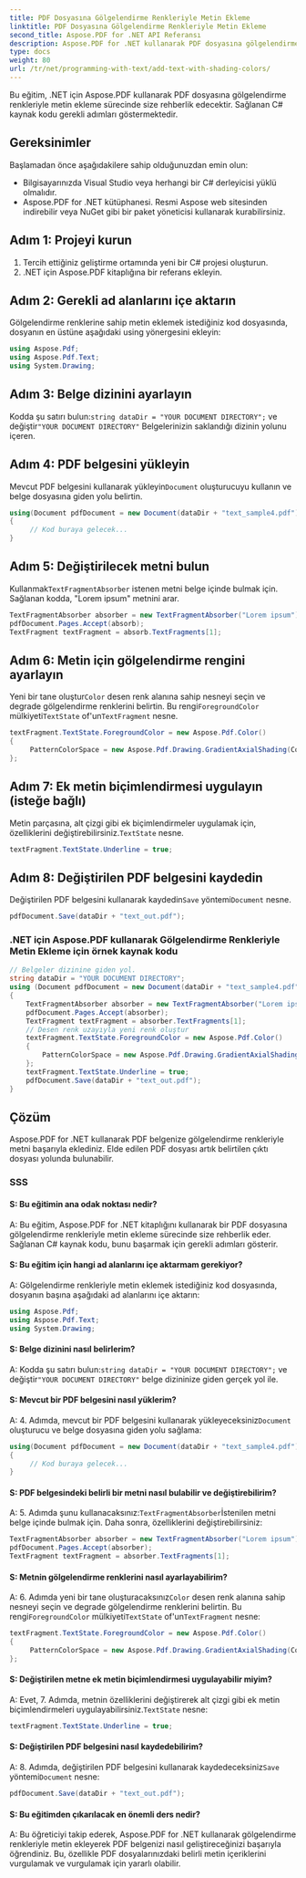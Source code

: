 ```yaml
---
title: PDF Dosyasına Gölgelendirme Renkleriyle Metin Ekleme
linktitle: PDF Dosyasına Gölgelendirme Renkleriyle Metin Ekleme
second_title: Aspose.PDF for .NET API Referansı
description: Aspose.PDF for .NET kullanarak PDF dosyasına gölgelendirme renkleriyle metin eklemeyi öğrenin.
type: docs
weight: 80
url: /tr/net/programming-with-text/add-text-with-shading-colors/
---
```

Bu eğitim, .NET için Aspose.PDF kullanarak PDF dosyasına gölgelendirme renkleriyle metin ekleme sürecinde size rehberlik edecektir. Sağlanan C# kaynak kodu gerekli adımları göstermektedir.

## Gereksinimler
Başlamadan önce aşağıdakilere sahip olduğunuzdan emin olun:

- Bilgisayarınızda Visual Studio veya herhangi bir C# derleyicisi yüklü olmalıdır.
- Aspose.PDF for .NET kütüphanesi. Resmi Aspose web sitesinden indirebilir veya NuGet gibi bir paket yöneticisi kullanarak kurabilirsiniz.

## Adım 1: Projeyi kurun
1. Tercih ettiğiniz geliştirme ortamında yeni bir C# projesi oluşturun.
2. .NET için Aspose.PDF kitaplığına bir referans ekleyin.

## Adım 2: Gerekli ad alanlarını içe aktarın
Gölgelendirme renklerine sahip metin eklemek istediğiniz kod dosyasında, dosyanın en üstüne aşağıdaki using yönergesini ekleyin:

```csharp
using Aspose.Pdf;
using Aspose.Pdf.Text;
using System.Drawing;
```

## Adım 3: Belge dizinini ayarlayın
 Kodda şu satırı bulun:`string dataDir = "YOUR DOCUMENT DIRECTORY";` ve değiştir`"YOUR DOCUMENT DIRECTORY"` Belgelerinizin saklandığı dizinin yolunu içeren.

## Adım 4: PDF belgesini yükleyin
 Mevcut PDF belgesini kullanarak yükleyin`Document` oluşturucuyu kullanın ve belge dosyasına giden yolu belirtin.

```csharp
using(Document pdfDocument = new Document(dataDir + "text_sample4.pdf"))
{
     // Kod buraya gelecek...
}
```

## Adım 5: Değiştirilecek metni bulun
 Kullanmak`TextFragmentAbsorber` istenen metni belge içinde bulmak için. Sağlanan kodda, "Lorem ipsum" metnini arar.

```csharp
TextFragmentAbsorber absorber = new TextFragmentAbsorber("Lorem ipsum");
pdfDocument.Pages.Accept(absorb);
TextFragment textFragment = absorb.TextFragments[1];
```

## Adım 6: Metin için gölgelendirme rengini ayarlayın
 Yeni bir tane oluştur`Color` desen renk alanına sahip nesneyi seçin ve degrade gölgelendirme renklerini belirtin. Bu rengi`ForegroundColor` mülkiyeti`TextState` of'un`TextFragment` nesne.

```csharp
textFragment.TextState.ForegroundColor = new Aspose.Pdf.Color()
{
     PatternColorSpace = new Aspose.Pdf.Drawing.GradientAxialShading(Color.Red, Color.Blue)
};
```

## Adım 7: Ek metin biçimlendirmesi uygulayın (isteğe bağlı)
 Metin parçasına, alt çizgi gibi ek biçimlendirmeler uygulamak için, özelliklerini değiştirebilirsiniz.`TextState` nesne.

```csharp
textFragment.TextState.Underline = true;
```

## Adım 8: Değiştirilen PDF belgesini kaydedin
 Değiştirilen PDF belgesini kullanarak kaydedin`Save` yöntemi`Document` nesne.

```csharp
pdfDocument.Save(dataDir + "text_out.pdf");
```

### .NET için Aspose.PDF kullanarak Gölgelendirme Renkleriyle Metin Ekleme için örnek kaynak kodu 
```csharp
// Belgeler dizinine giden yol.
string dataDir = "YOUR DOCUMENT DIRECTORY";
using (Document pdfDocument = new Document(dataDir + "text_sample4.pdf"))
{
	TextFragmentAbsorber absorber = new TextFragmentAbsorber("Lorem ipsum");
	pdfDocument.Pages.Accept(absorber);
	TextFragment textFragment = absorber.TextFragments[1];
	// Desen renk uzayıyla yeni renk oluştur
	textFragment.TextState.ForegroundColor = new Aspose.Pdf.Color()
	{
		PatternColorSpace = new Aspose.Pdf.Drawing.GradientAxialShading(Color.Red, Color.Blue)
	};
	textFragment.TextState.Underline = true;
	pdfDocument.Save(dataDir + "text_out.pdf");
}
```

## Çözüm
Aspose.PDF for .NET kullanarak PDF belgenize gölgelendirme renkleriyle metni başarıyla eklediniz. Elde edilen PDF dosyası artık belirtilen çıktı dosyası yolunda bulunabilir.

### SSS

#### S: Bu eğitimin ana odak noktası nedir?

A: Bu eğitim, Aspose.PDF for .NET kitaplığını kullanarak bir PDF dosyasına gölgelendirme renkleriyle metin ekleme sürecinde size rehberlik eder. Sağlanan C# kaynak kodu, bunu başarmak için gerekli adımları gösterir.

#### S: Bu eğitim için hangi ad alanlarını içe aktarmam gerekiyor?

A: Gölgelendirme renkleriyle metin eklemek istediğiniz kod dosyasında, dosyanın başına aşağıdaki ad alanlarını içe aktarın:

```csharp
using Aspose.Pdf;
using Aspose.Pdf.Text;
using System.Drawing;
```

#### S: Belge dizinini nasıl belirlerim?

 A: Kodda şu satırı bulun:`string dataDir = "YOUR DOCUMENT DIRECTORY";` ve değiştir`"YOUR DOCUMENT DIRECTORY"` belge dizininize giden gerçek yol ile.

#### S: Mevcut bir PDF belgesini nasıl yüklerim?

 A: 4. Adımda, mevcut bir PDF belgesini kullanarak yükleyeceksiniz`Document` oluşturucu ve belge dosyasına giden yolu sağlama:

```csharp
using(Document pdfDocument = new Document(dataDir + "text_sample4.pdf"))
{
     // Kod buraya gelecek...
}
```

#### S: PDF belgesindeki belirli bir metni nasıl bulabilir ve değiştirebilirim?

 A: 5. Adımda şunu kullanacaksınız:`TextFragmentAbsorber`İstenilen metni belge içinde bulmak için. Daha sonra, özelliklerini değiştirebilirsiniz:

```csharp
TextFragmentAbsorber absorber = new TextFragmentAbsorber("Lorem ipsum");
pdfDocument.Pages.Accept(absorber);
TextFragment textFragment = absorber.TextFragments[1];
```

#### S: Metnin gölgelendirme renklerini nasıl ayarlayabilirim?

 A: 6. Adımda yeni bir tane oluşturacaksınız`Color` desen renk alanına sahip nesneyi seçin ve degrade gölgelendirme renklerini belirtin. Bu rengi`ForegroundColor` mülkiyeti`TextState` of'un`TextFragment` nesne:

```csharp
textFragment.TextState.ForegroundColor = new Aspose.Pdf.Color()
{
     PatternColorSpace = new Aspose.Pdf.Drawing.GradientAxialShading(Color.Red, Color.Blue)
};
```

#### S: Değiştirilen metne ek metin biçimlendirmesi uygulayabilir miyim?

 A: Evet, 7. Adımda, metnin özelliklerini değiştirerek alt çizgi gibi ek metin biçimlendirmeleri uygulayabilirsiniz.`TextState` nesne:

```csharp
textFragment.TextState.Underline = true;
```

#### S: Değiştirilen PDF belgesini nasıl kaydedebilirim?

 A: 8. Adımda, değiştirilen PDF belgesini kullanarak kaydedeceksiniz`Save` yöntemi`Document` nesne:

```csharp
pdfDocument.Save(dataDir + "text_out.pdf");
```

#### S: Bu eğitimden çıkarılacak en önemli ders nedir?

A: Bu öğreticiyi takip ederek, Aspose.PDF for .NET kullanarak gölgelendirme renkleriyle metin ekleyerek PDF belgenizi nasıl geliştireceğinizi başarıyla öğrendiniz. Bu, özellikle PDF dosyalarınızdaki belirli metin içeriklerini vurgulamak ve vurgulamak için yararlı olabilir.